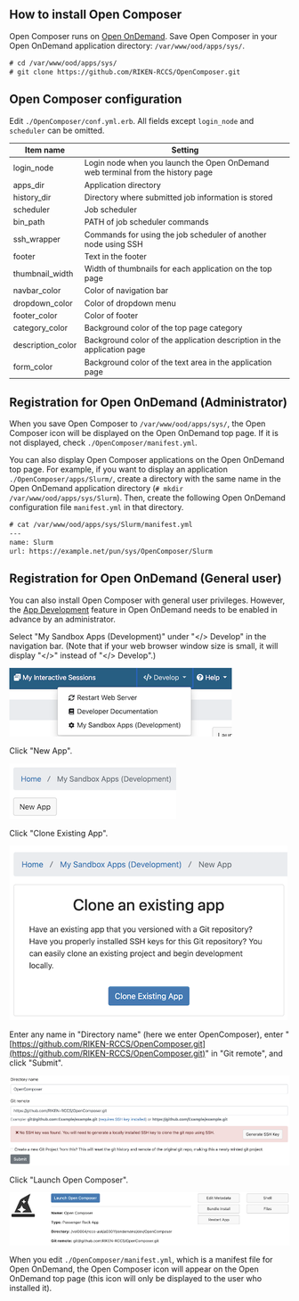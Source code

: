 ## How to install Open Composer
Open Composer runs on [Open OnDemand](https://openondemand.org/).
Save Open Composer in your Open OnDemand application directory: `/var/www/ood/apps/sys/`.

```
# cd /var/www/ood/apps/sys/
# git clone https://github.com/RIKEN-RCCS/OpenComposer.git
```

## Open Composer configuration
Edit `./OpenComposer/conf.yml.erb`.
All fields except `login_node` and `scheduler` can be omitted.

| Item name | Setting |
| ---- | ---- |
| login_node | Login node when you launch the Open OnDemand web terminal from the history page |
| apps_dir | Application directory |
| history_dir | Directory where submitted job information is stored |
| scheduler | Job scheduler |
| bin_path | PATH of job scheduler commands |
| ssh_wrapper | Commands for using the job scheduler of another node using SSH |
| footer | Text in the footer |
| thumbnail_width | Width of thumbnails for each application on the top page |
| navbar_color | Color of navigation bar |
| dropdown_color | Color of dropdown menu |
| footer_color | Color of footer |
| category_color | Background color of the top page category |
| description_color | Background color of the application description in the application page |
| form_color | Background color of the text area in the application page |

## Registration for Open OnDemand (Administrator)
When you save Open Composer to `/var/www/ood/apps/sys/`, the Open Composer icon will be displayed on the Open OnDemand top page.
If it is not displayed, check `./OpenComposer/manifest.yml`.

You can also display Open Composer applications on the Open OnDemand top page.
For example, if you want to display an application `./OpenComposer/apps/Slurm/`,
create a directory with the same name in the Open OnDemand application directory (`# mkdir /var/www/ood/apps/sys/Slurm`).
Then, create the following Open OnDemand configuration file `manifest.yml` in that directory.

```
# cat /var/www/ood/apps/sys/Slurm/manifest.yml
---
name: Slurm
url: https://example.net/pun/sys/OpenComposer/Slurm
```

## Registration for Open OnDemand (General user)
You can also install Open Composer with general user privileges.
However, the [App Development](https://osc.github.io/ood-documentation/latest/how-tos/app-development/enabling-development-mode.html) feature in Open OnDemand needs to be enabled in advance by an administrator.

Select "My Sandbox Apps (Development)" under "</> Develop" in the navigation bar. (Note that if your web browser window size is small, it will display "</>" instead of "</> Develop".)

![Navbar](img/navbar.png)

Click "New App".

![New App](img/newapp.png)

Click "Clone Existing App".

![Clone an existing app](img/clone.png)

Enter any name in "Directory name" (here we enter OpenComposer), enter "[https://github.com/RIKEN-RCCS/OpenComposer.git](https://github.com/RIKEN-RCCS/OpenComposer.git)" in "Git remote", and click "Submit".

![New repository](img/new_repo.png)

Click "Launch Open Composer".

![Bundle Install](img/bundle.png)

When you edit `./OpenComposer/manifest.yml`, which is a manifest file for Open OnDemand, the Open Composer icon will appear on the Open OnDemand top page (this icon will only be displayed to the user who installed it).
